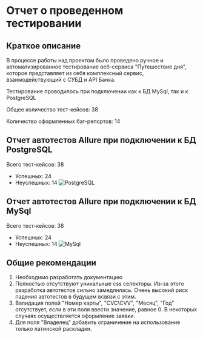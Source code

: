 # Отчет о проведенном тестировании
## Краткое описание
В процессе работы над проектом было проведено ручное и автоматизированное тестирование веб-сервиса "Путешествие дня", которое представляет из себя комплексный сервис, взаимодействующий с СУБД и API Банка.

Тестирование проводилось при подключении как к БД MySql, так и к PostgreSQL

Общее количество тест-кейсов: 38

Количество оформленных баг-репортов: 14

## Отчет автотестов Allure при подключении к БД PostgreSQL
Всего тест-кейсов: 38
* Успешных: 24
* Неуспешных: 14
![PostgreSQL](https://user-images.githubusercontent.com/96628961/196688620-3b3960f0-1701-45f5-96f5-d20c805a6ce6.jpg)

## Отчет автотестов Allure при подключении к БД MySql
Всего тест-кейсов: 38
* Успешных: 24
* Неуспешных: 14
![MySql](https://user-images.githubusercontent.com/96628961/196688588-acb660e9-7900-4a89-97b7-357db20f9603.jpg)

## Общие рекомендации
1. Необходимо разработать документацию
2. Полностью отсутствуют уникальные css селекторы. Из-за этого разработка автотестов сильно замедлилась. Очень высокий риск падения автотестов в будущем всвязи с этим.
3. Валидация полей "Номер карты", "CVC\CVV", "Месяц", "Год" отсутствует, если в эти поля ввести значение, равное 0. В некоторых случаях осуществляется оформление заявки.
4. Для поля "Владелец" добавить ограничение на использование только латинской раскладки.
